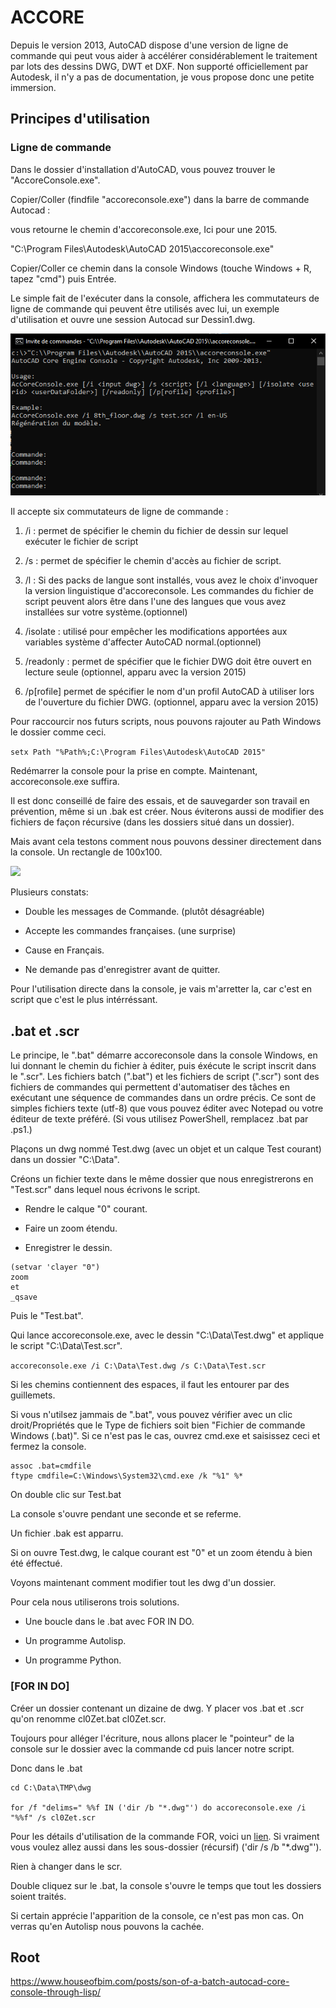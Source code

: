 # ACCORE

Depuis le version 2013, AutoCAD dispose d'une version de ligne de commande qui peut vous aider à accélérer considérablement le traitement par lots des dessins DWG, DWT et DXF.
Non supporté officiellement par Autodesk, il n'y a pas de documentation, je vous propose donc une petite immersion. 

## Principes d'utilisation
### Ligne de commande

Dans le dossier d'installation d'AutoCAD, vous pouvez trouver le "AccoreConsole.exe". 

Copier/Coller (findfile "accoreconsole.exe") dans la barre de commande Autocad :

vous retourne le chemin d'accoreconsole.exe, Ici pour une 2015.

"C:\\Program Files\\Autodesk\\AutoCAD 2015\\accoreconsole.exe"

Copier/Coller ce chemin dans la console Windows (touche Windows + R, tapez "cmd") puis Entrée.

Le simple fait de l'exécuter dans la console, affichera les commutateurs de ligne de commande qui peuvent être utilisés avec lui, un exemple d'utilisation et ouvre une session Autocad sur Dessin1.dwg.

![](img/Illu1.png) 

Il accepte six commutateurs de ligne de commande :

1) /i : permet de spécifier le chemin du fichier de dessin sur lequel exécuter le fichier de script

2) /s : permet de spécifier le chemin d'accès au fichier de script.

3) /l : Si des packs de langue sont installés, vous avez le choix d'invoquer la version linguistique d'accoreconsole. Les commandes du fichier de script peuvent alors être dans l'une des langues que vous avez installées sur votre système.(optionnel)

4) /isolate : utilisé pour empêcher les modifications apportées aux variables système d'affecter AutoCAD normal.(optionnel)

5) /readonly : permet de spécifier que le fichier DWG doit être ouvert en lecture seule (optionnel, apparu avec la version 2015)

6) /p[rofile] permet de spécifier le nom d'un profil AutoCAD à utiliser lors de l'ouverture du fichier DWG. (optionnel, apparu avec la version 2015)

Pour raccourcir nos futurs scripts, nous pouvons rajouter au Path Windows le dossier comme ceci.

``` setx Path "%Path%;C:\Program Files\Autodesk\AutoCAD 2015" ```

Redémarrer la console pour la prise en compte. Maintenant, accoreconsole.exe suffira.

Il est donc conseillé de faire des essais, et de sauvegarder son travail en prévention, même si un .bak est créer. Nous éviterons aussi de modifier des fichiers de façon récursive (dans les dossiers situé dans un dossier).

Mais avant cela testons comment nous pouvons dessiner directement dans la console. Un rectangle de 100x100.

![](img/Illu2.png)

Plusieurs constats:

  - Double les messages de Commande. (plutôt désagréable)

  - Accepte les commandes françaises. (une surprise)

  - Cause en Français.

  - Ne demande pas d'enregistrer avant de quitter. 

Pour l'utilisation directe dans la console, je vais m'arretter la, car c'est en script que c'est le plus intérréssant.

## .bat et .scr 

Le principe, le ".bat" démarre accoreconsole dans la console Windows, en lui donnant le chemin du fichier à éditer, puis éxécute le script inscrit dans le ".scr".
Les fichiers batch (".bat") et les fichiers de script (".scr") sont des fichiers de commandes qui permettent d'automatiser des tâches en exécutant une séquence de commandes dans un ordre précis.
Ce sont de simples fichiers texte (utf-8) que vous pouvez éditer avec Notepad ou votre éditeur de texte préféré. (Si vous utilisez PowerShell, remplacez .bat par .ps1.)

Plaçons un dwg nommé Test.dwg (avec un objet et un calque Test courant) dans un dossier "C:\Data".

Créons un fichier texte dans le même dossier que nous enregistrerons en "Test.scr" dans lequel nous écrivons le script.

  - Rendre le calque "0" courant.

  - Faire un zoom étendu.

  - Enregistrer le dessin.

```
(setvar 'clayer "0")
zoom
et
_qsave

```

Puis le "Test.bat".

Qui lance accoreconsole.exe, avec le dessin "C:\Data\Test.dwg" et applique le script "C:\Data\Test.scr".

```accoreconsole.exe /i C:\Data\Test.dwg /s C:\Data\Test.scr```

Si les chemins contiennent des espaces, il faut les entourer par des guillemets.

Si vous n'utilsez jammais de ".bat", vous pouvez vérifier avec un clic droit/Propriétés que le Type de fichiers soit bien "Fichier de commande Windows (.bat)". Si ce n'est pas le cas, ouvrez cmd.exe et saisissez ceci et fermez la console.
```
assoc .bat=cmdfile
ftype cmdfile=C:\Windows\System32\cmd.exe /k "%1" %*
```
On double clic sur Test.bat

La console s'ouvre pendant une seconde et se referme.

Un fichier .bak est apparru.

Si on ouvre Test.dwg, le calque courant est "0" et un zoom étendu à bien été éffectué.

Voyons maintenant comment modifier tout les dwg d'un dossier.

Pour cela nous utiliserons trois solutions.

  - Une boucle dans le .bat avec FOR IN DO.

  - Un programme Autolisp.

  - Un programme Python.

### [FOR IN DO]

Créer un dossier contenant un dizaine de dwg. Y placer vos .bat et .scr qu'on renomme cl0Zet.bat cl0Zet.scr.

Toujours pour alléger l'écriture, nous allons placer le "pointeur" de la console sur le dossier avec la commande cd puis lancer notre script. 

Donc dans le .bat
```
cd C:\Data\TMP\dwg

for /f "delims=" %%f IN ('dir /b "*.dwg"') do accoreconsole.exe /i "%%f" /s cl0Zet.scr
```

Pour les détails d'utilisation de la commande FOR, voici un [lien](https://learn.microsoft.com/en-us/windows-server/administration/windows-commands/for). Si vraiment vous voulez allez aussi dans les sous-dossier (récursif) ('dir /s /b "*.dwg"').

Rien à changer dans le scr.

Double cliquez sur le .bat, la console s'ouvre le temps que tout les dossiers soient traités.

Si certain apprécie l'apparition de la console, ce n'est pas mon cas. On verras qu'en Autolisp nous pouvons la cachée.




## Root

  https://www.houseofbim.com/posts/son-of-a-batch-autocad-core-console-through-lisp/
  